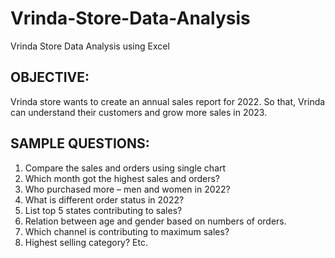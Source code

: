 # Vrinda-Store-Data-Analysis
Vrinda Store Data Analysis using Excel

## OBJECTIVE:
Vrinda store wants to create an annual sales report for 2022. So that, Vrinda can understand their customers and grow more sales in 2023.

## SAMPLE QUESTIONS:
1.	Compare the sales and orders using single chart
2.	Which month got the highest sales and orders?
3.	Who purchased more – men and women in 2022?
4.	What is different order status in 2022?
5.	List top 5 states contributing to sales?
6.	Relation between age and gender based on numbers of orders.
7.	Which channel is contributing to maximum sales?
8.	Highest selling category? Etc.
